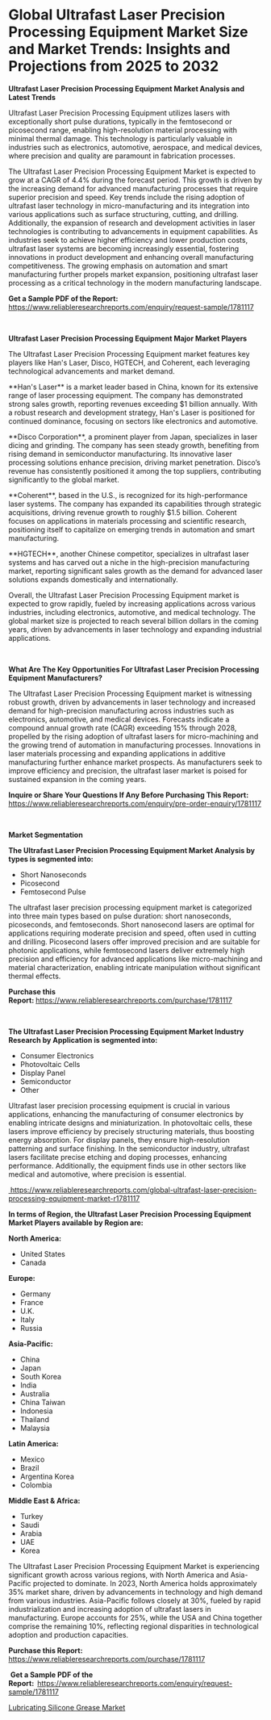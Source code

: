 <p><h1>Global Ultrafast Laser Precision Processing Equipment Market Size and Market Trends: Insights and Projections from 2025 to 2032</h1></p><p><strong>Ultrafast Laser Precision Processing Equipment Market Analysis and Latest Trends</strong></p>
<p><p>Ultrafast Laser Precision Processing Equipment utilizes lasers with exceptionally short pulse durations, typically in the femtosecond or picosecond range, enabling high-resolution material processing with minimal thermal damage. This technology is particularly valuable in industries such as electronics, automotive, aerospace, and medical devices, where precision and quality are paramount in fabrication processes.</p><p>The Ultrafast Laser Precision Processing Equipment Market is expected to grow at a CAGR of 4.4% during the forecast period. This growth is driven by the increasing demand for advanced manufacturing processes that require superior precision and speed. Key trends include the rising adoption of ultrafast laser technology in micro-manufacturing and its integration into various applications such as surface structuring, cutting, and drilling. Additionally, the expansion of research and development activities in laser technologies is contributing to advancements in equipment capabilities. As industries seek to achieve higher efficiency and lower production costs, ultrafast laser systems are becoming increasingly essential, fostering innovations in product development and enhancing overall manufacturing competitiveness. The growing emphasis on automation and smart manufacturing further propels market expansion, positioning ultrafast laser processing as a critical technology in the modern manufacturing landscape.</p></p>
<p><strong>Get a Sample PDF of the Report:&nbsp;</strong> <a href="https://www.reliableresearchreports.com/enquiry/request-sample/1781117?utm_campaign=2743&utm_medium=2&utm_source=Github&utm_content=ia&utm_term=25032025&utm_id=ultrafast-laser-precision-processing-equipment">https://www.reliableresearchreports.com/enquiry/request-sample/1781117</a></p>
<p>&nbsp;</p>
<p><strong>Ultrafast Laser Precision Processing Equipment Major Market Players</strong></p>
<p><p>The Ultrafast Laser Precision Processing Equipment market features key players like Han's Laser, Disco, HGTECH, and Coherent, each leveraging technological advancements and market demand.</p><p>**Han's Laser** is a market leader based in China, known for its extensive range of laser processing equipment. The company has demonstrated strong sales growth, reporting revenues exceeding $1 billion annually. With a robust research and development strategy, Han's Laser is positioned for continued dominance, focusing on sectors like electronics and automotive.</p><p>**Disco Corporation**, a prominent player from Japan, specializes in laser dicing and grinding. The company has seen steady growth, benefiting from rising demand in semiconductor manufacturing. Its innovative laser processing solutions enhance precision, driving market penetration. Disco’s revenue has consistently positioned it among the top suppliers, contributing significantly to the global market.</p><p>**Coherent**, based in the U.S., is recognized for its high-performance laser systems. The company has expanded its capabilities through strategic acquisitions, driving revenue growth to roughly $1.5 billion. Coherent focuses on applications in materials processing and scientific research, positioning itself to capitalize on emerging trends in automation and smart manufacturing.</p><p>**HGTECH**, another Chinese competitor, specializes in ultrafast laser systems and has carved out a niche in the high-precision manufacturing market, reporting significant sales growth as the demand for advanced laser solutions expands domestically and internationally.</p><p>Overall, the Ultrafast Laser Precision Processing Equipment market is expected to grow rapidly, fueled by increasing applications across various industries, including electronics, automotive, and medical technology. The global market size is projected to reach several billion dollars in the coming years, driven by advancements in laser technology and expanding industrial applications.</p></p>
<p>&nbsp;</p>
<p><strong>What Are The Key Opportunities For Ultrafast Laser Precision Processing Equipment Manufacturers?</strong></p>
<p><p>The Ultrafast Laser Precision Processing Equipment market is witnessing robust growth, driven by advancements in laser technology and increased demand for high-precision manufacturing across industries such as electronics, automotive, and medical devices. Forecasts indicate a compound annual growth rate (CAGR) exceeding 15% through 2028, propelled by the rising adoption of ultrafast lasers for micro-machining and the growing trend of automation in manufacturing processes. Innovations in laser materials processing and expanding applications in additive manufacturing further enhance market prospects. As manufacturers seek to improve efficiency and precision, the ultrafast laser market is poised for sustained expansion in the coming years.</p></p>
<p><strong>Inquire or Share Your Questions If Any Before Purchasing This Report:</strong> <a href="https://www.reliableresearchreports.com/enquiry/pre-order-enquiry/1781117?utm_campaign=2743&utm_medium=2&utm_source=Github&utm_content=ia&utm_term=25032025&utm_id=ultrafast-laser-precision-processing-equipment">https://www.reliableresearchreports.com/enquiry/pre-order-enquiry/1781117</a></p>
<p>&nbsp;</p>
<p><strong>Market Segmentation</strong></p>
<p><strong>The Ultrafast Laser Precision Processing Equipment Market Analysis by types is segmented into:</strong></p>
<p><ul><li>Short Nanoseconds</li><li>Picosecond</li><li>Femtosecond Pulse</li></ul></p>
<p><p>The ultrafast laser precision processing equipment market is categorized into three main types based on pulse duration: short nanoseconds, picoseconds, and femtoseconds. Short nanosecond lasers are optimal for applications requiring moderate precision and speed, often used in cutting and drilling. Picosecond lasers offer improved precision and are suitable for photonic applications, while femtosecond lasers deliver extremely high precision and efficiency for advanced applications like micro-machining and material characterization, enabling intricate manipulation without significant thermal effects.</p></p>
<p><strong>Purchase this Report:&nbsp;</strong><a href="https://www.reliableresearchreports.com/purchase/1781117?utm_campaign=2743&utm_medium=2&utm_source=Github&utm_content=ia&utm_term=25032025&utm_id=ultrafast-laser-precision-processing-equipment">https://www.reliableresearchreports.com/purchase/1781117</a></p>
<p>&nbsp;</p>
<p><strong>The Ultrafast Laser Precision Processing Equipment Market Industry Research by Application is segmented into:</strong></p>
<p><ul><li>Consumer Electronics</li><li>Photovoltaic Cells</li><li>Display Panel</li><li>Semiconductor</li><li>Other</li></ul></p>
<p><p>Ultrafast laser precision processing equipment is crucial in various applications, enhancing the manufacturing of consumer electronics by enabling intricate designs and miniaturization. In photovoltaic cells, these lasers improve efficiency by precisely structuring materials, thus boosting energy absorption. For display panels, they ensure high-resolution patterning and surface finishing. In the semiconductor industry, ultrafast lasers facilitate precise etching and doping processes, enhancing performance. Additionally, the equipment finds use in other sectors like medical and automotive, where precision is essential.</p></p>
<p><a href="https://www.reliableresearchreports.com/global-ultrafast-laser-precision-processing-equipment-market-r1781117?utm_campaign=2743&utm_medium=2&utm_source=Github&utm_content=ia&utm_term=25032025&utm_id=ultrafast-laser-precision-processing-equipment">&nbsp;https://www.reliableresearchreports.com/global-ultrafast-laser-precision-processing-equipment-market-r1781117</a></p>
<p><strong>In terms of Region, the Ultrafast Laser Precision Processing Equipment Market Players available by Region are:</strong></p>
<p>
    <p> <strong> North America: </strong>
        <ul>
            <li>United States</li>
            <li>Canada</li>
        </ul>
        </p> 
    <p> <strong> Europe: </strong>
        <ul>
            <li>Germany</li>
            <li>France</li>
            <li>U.K.</li>
            <li>Italy</li>
            <li>Russia</li>
        </ul>
        </p> 
    <p> <strong> Asia-Pacific: </strong>
        <ul>
            <li>China</li>
            <li>Japan</li>
            <li>South Korea</li>
            <li>India</li>
            <li>Australia</li>
            <li>China Taiwan</li>
            <li>Indonesia</li>
            <li>Thailand</li>
            <li>Malaysia</li>
        </ul>
        </p> 
    <p> <strong> Latin America: </strong>
        <ul>
            <li>Mexico</li>
            <li>Brazil</li>
            <li>Argentina Korea</li>
            <li>Colombia</li>
        </ul>
        </p> 
    <p> <strong> Middle East & Africa: </strong>
        <ul>
            <li>Turkey</li>
            <li>Saudi</li>
            <li>Arabia</li>
            <li>UAE</li>
            <li>Korea</li>
        </ul>
    </p>
    </p>
<p><p>The Ultrafast Laser Precision Processing Equipment Market is experiencing significant growth across various regions, with North America and Asia-Pacific projected to dominate. In 2023, North America holds approximately 35% market share, driven by advancements in technology and high demand from various industries. Asia-Pacific follows closely at 30%, fueled by rapid industrialization and increasing adoption of ultrafast lasers in manufacturing. Europe accounts for 25%, while the USA and China together comprise the remaining 10%, reflecting regional disparities in technological adoption and production capacities.</p></p>
<p><strong>Purchase this Report: </strong><a href="https://www.reliableresearchreports.com/purchase/1781117?utm_campaign=2743&utm_medium=2&utm_source=Github&utm_content=ia&utm_term=25032025&utm_id=ultrafast-laser-precision-processing-equipment">https://www.reliableresearchreports.com/purchase/1781117</a></p>
<p>&nbsp;<strong>Get a Sample PDF of the Report:&nbsp;&nbsp;</strong><a href="https://www.reliableresearchreports.com/enquiry/request-sample/1781117?utm_campaign=2743&utm_medium=2&utm_source=Github&utm_content=ia&utm_term=25032025&utm_id=ultrafast-laser-precision-processing-equipment">https://www.reliableresearchreports.com/enquiry/request-sample/1781117</a></p>
<p><strong></strong></p>
<p><p><a href="https://github.com/vilehoaguy/Market-Research-Report-List-1/blob/main/lubricating-silicone-grease-market.md?utm_campaign=2743&utm_medium=2&utm_source=Github&utm_content=ia&utm_term=25032025&utm_id=ultrafast-laser-precision-processing-equipment">Lubricating Silicone Grease Market</a></p></p>